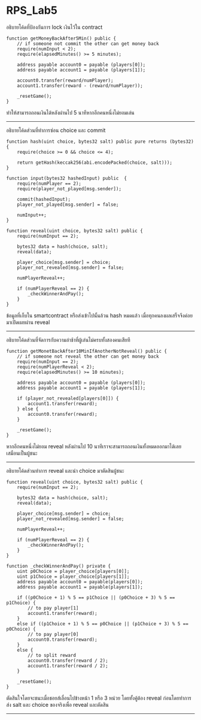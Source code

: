 # RPS_Lab5

อธิบายโค้ดที่ป้องกันการ lock เงินไว้ใน contract
```solidity
function getMoneyBackAfter5Min() public {
    // if someone not commit the other can get money back
    require(numInput < 2);
    require(elapsedMinutes() >= 5 minutes);

    address payable account0 = payable (players[0]);
    address payable account1 = payable (players[1]);

    account0.transfer(reward/numPlayer);
    account1.transfer(reward - (reward/numPlayer));
    
    _resetGame();
}
```
ทำให้สามารถถอนเงินได้หลังผ่านไป 5 นาทีหากอีกคนหนึ่งไม่ยอมเล่น
<br/>
<hr/>

อธิบายโค้ดส่วนที่ทำการซ่อน choice และ commit
```solidity
function hash(uint choice, bytes32 salt) public pure returns (bytes32) {
    require(choice >= 0 && choice <= 4);

    return getHash(keccak256(abi.encodePacked(choice, salt)));
}

function input(bytes32 hashedInput) public  {
    require(numPlayer == 2);
    require(player_not_played[msg.sender]);

    commit(hashedInput);
    player_not_played[msg.sender] = false;

    numInput++;
}

function reveal(uint choice, bytes32 salt) public {
    require(numInput == 2);

    bytes32 data = hash(choice, salt);
    reveal(data);

    player_choice[msg.sender] = choice;
    player_not_revealed[msg.sender] = false;

    numPlayerReveal++;

    if (numPlayerReveal == 2) {
        _checkWinnerAndPay();
    }
}

```
ข้อมูลที่เก็บใน smartcontract หรือส่งเข้าไปนั้นล้วน hash หมดแล้ว เมื่อทุกคนลงผลเสร็จจึงค่อยมาเปิดเผยผ่าน reveal
<br/>
<hr/>

อธิบายโค้ดส่วนที่จัดการกับความล่าช้าที่ผู้เล่นไม่ครบทั้งสองคนเสียที
```solidity
function getMonetBackAfter10MinIfAnotherNotReveal() public {
    // if someone not reveal the other can get money back
    require(numInput == 2);
    require(numPlayerReveal < 2);
    require(elapsedMinutes() >= 10 minutes);
    
    address payable account0 = payable (players[0]);
    address payable account1 = payable (players[1]);

    if (player_not_revealed[players[0]]) {
        account1.transfer(reward);
    } else {
        account0.transfer(reward);
    }
    
    _resetGame();
}
```
หากอีกคนหนึ่งไม่ยอม reveal หลังผ่านไป 10 นาทีเราจะสามารถถอนเงินทั้งหมดออกมาได้เลย เสมือนเป็นผู้ชนะ
<br/>
<hr/>

อธิบายโค้ดส่วนทำการ reveal และนำ choice มาตัดสินผู้ชนะ
```solidity
function reveal(uint choice, bytes32 salt) public {
    require(numInput == 2);

    bytes32 data = hash(choice, salt);
    reveal(data);

    player_choice[msg.sender] = choice;
    player_not_revealed[msg.sender] = false;

    numPlayerReveal++;

    if (numPlayerReveal == 2) {
        _checkWinnerAndPay();
    }
}

function _checkWinnerAndPay() private {
    uint p0Choice = player_choice[players[0]];
    uint p1Choice = player_choice[players[1]];
    address payable account0 = payable(players[0]);
    address payable account1 = payable(players[1]);

    if ((p0Choice + 1) % 5 == p1Choice || (p0Choice + 3) % 5 == p1Choice) {
        // to pay player[1]
        account1.transfer(reward);
    }
    else if ((p1Choice + 1) % 5 == p0Choice || (p1Choice + 3) % 5 == p0Choice) {
        // to pay player[0]
        account0.transfer(reward);    
    }
    else {
        // to split reward
        account0.transfer(reward / 2);
        account1.transfer(reward / 2);
    }

    _resetGame();
}
```
ตัดสินใจโดยจะชนะเมื่อชอยส์เลื่อนไปข้างหน้า 1 หรือ 3 หน่วย โดยทั้งคู้ต้อง reveal ก่อนโดยทำการส่ง salt และ choice ของจริงเพื่อ reveal และตัดสิน
<br/>
<hr/>
